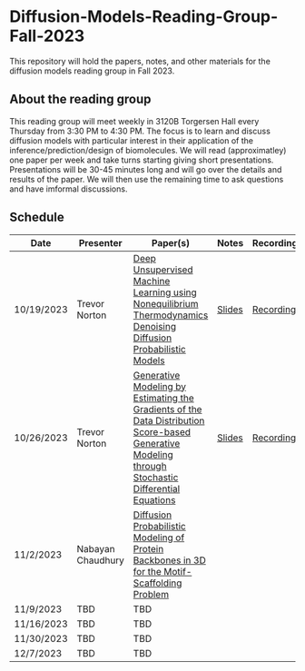 # Diffusion-Models-Reading-Group-Fall-2023

This repository will hold the papers, notes, and other materials for the diffusion models reading group in Fall 2023.

## About the reading group

This reading group will meet weekly in 3120B Torgersen Hall every Thursday from 3:30 PM to 4:30 PM. The focus is to learn and discuss diffusion models with particular interest in their application of the inference/prediction/design of biomolecules. We will read (approximatley) one paper per week and take turns starting giving short presentations. Presentations will be 30-45 minutes long and will go over the details and results of the paper. We will then use the remaining time to ask questions and have imformal discussions.

## Schedule

| Date     | Presenter   | Paper(s)| Notes | Recording |
|----------|-------------|---------|-------|-----------|
|10/19/2023|Trevor Norton|[Deep Unsupervised Machine Learning using Nonequilibrium Thermodynamics](./Papers/Sohl-Dickstein%20et%20al.%20-%202015%20-%20Deep%20Unsupervised%20Learning%20using%20Nonequilibrium%20Th.pdf) <br> [Denoising Diffusion Probabilistic Models](./Papers/Ho%20et%20al.%20-%202020%20-%20Denoising%20Diffusion%20Probabilistic%20Models.pdf)| [Slides](./Notes%20and%20Presentations/Week%201/Week1.pdf) | [Recording](https://virginiatech.zoom.us/rec/share/kXO_DSjH8CSWoQWPWzbczLPHY6409ZRihmAgaL40gzpArYONu-W7RCP8G-yrTmud.SYFCDucCGmziBNwf)
|10/26/2023|Trevor Norton| [Generative Modeling by Estimating the Gradients of the Data Distribution](./Papers/Song%20and%20Ermon%20-%202019%20-%20Generative%20Modeling%20by%20Estimating%20Gradients%20of%20the.pdf) <br> [Score-based Generative Modeling through Stochastic Differential Equations](./Papers/Song%20et%20al.%20-%202020%20-%20Score-Based%20Generative%20Modeling%20through%20Stochastic.pdf)| [Slides](./Notes%20and%20Presentations/Week%202/Week2.pdf) | [Recording](https://virginiatech.zoom.us/rec/share/xW-SoD5A1V87eophm0u7fYH_h47bEnQftoVpA6ldxaa92ZyRCgI_lZspUQC2_orq.KMb2vqU586UIoHAU)
|11/2/2023 | Nabayan Chaudhury | [Diffusion Probabilistic Modeling of Protein Backbones in 3D for the Motif-Scaffolding Problem](./Papers/Trippe%20et%20al.%20-%202023%20-%20Diffusion%20probabilistic%20modeling%20of%20protein%20backbo.pdf) | |
|11/9/2023 | TBD | TBD | |
|11/16/2023| TBD | TBD | |
|11/30/2023| TBD | TBD | |
|12/7/2023 | TBD | TBD | |


